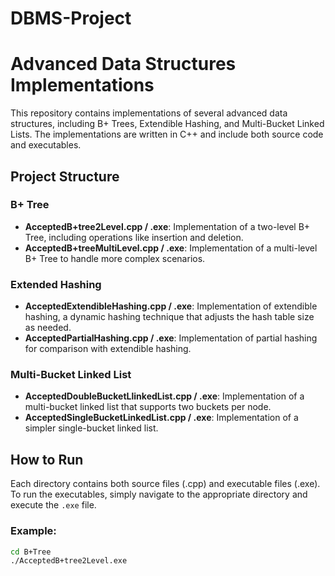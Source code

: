 ﻿# DBMS-Project
# Advanced Data Structures Implementations

This repository contains implementations of several advanced data structures, including B+ Trees, Extendible Hashing, and Multi-Bucket Linked Lists. The implementations are written in C++ and include both source code and executables.

## Project Structure



### B+ Tree

- **AcceptedB+tree2Level.cpp / .exe**: Implementation of a two-level B+ Tree, including operations like insertion and deletion.
- **AcceptedB+treeMultiLevel.cpp / .exe**: Implementation of a multi-level B+ Tree to handle more complex scenarios.

### Extended Hashing

- **AcceptedExtendibleHashing.cpp / .exe**: Implementation of extendible hashing, a dynamic hashing technique that adjusts the hash table size as needed.
- **AcceptedPartialHashing.cpp / .exe**: Implementation of partial hashing for comparison with extendible hashing.

### Multi-Bucket Linked List

- **AcceptedDoubleBucketLlinkedList.cpp / .exe**: Implementation of a multi-bucket linked list that supports two buckets per node.
- **AcceptedSingleBucketLinkedList.cpp / .exe**: Implementation of a simpler single-bucket linked list.

## How to Run

Each directory contains both source files (.cpp) and executable files (.exe). To run the executables, simply navigate to the appropriate directory and execute the `.exe` file.

### Example:

```bash
cd B+Tree
./AcceptedB+tree2Level.exe

